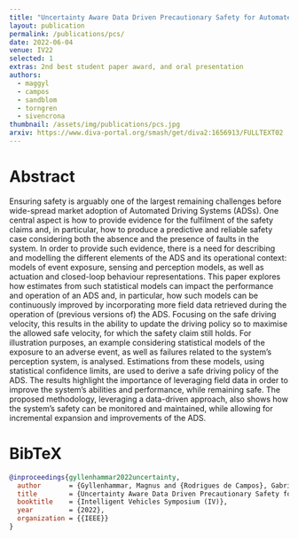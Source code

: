 ```yaml
---
title: "Uncertainty Aware Data Driven Precautionary Safety for Automated Driving Systems Considering Perception Failures and Event Exposure"
layout: publication
permalink: /publications/pcs/
date: 2022-06-04
venue: IV22
selected: 1
extras: 2nd best student paper award, and oral presentation
authors:
  - maggyl
  - campos
  - sandblom
  - torngren
  - sivencrona
thumbnail: /assets/img/publications/pcs.jpg
arxiv: https://www.diva-portal.org/smash/get/diva2:1656913/FULLTEXT02
---
```


# Abstract
Ensuring safety is arguably one of the largest remaining challenges before wide-spread market adoption of Automated Driving Systems (ADSs). One central aspect is how to provide evidence for the fulfilment of the safety claims and, in particular, how to produce a predictive and reliable safety case considering both the absence and the presence of faults in the system. In order to provide such evidence, there is a need for describing and modelling the different elements of the ADS and its operational context: models of event exposure, sensing and perception models, as well as actuation and closed-loop behaviour representations. This paper explores how estimates from such statistical models can impact the performance and operation of an ADS and, in particular, how such models can be continuously improved by incorporating more field data retrieved during the operation of (previous versions of) the ADS. Focusing on the safe driving velocity, this results in the ability to update the driving policy so to maximise the allowed safe velocity, for which the safety claim still holds. For illustration purposes, an example considering statistical models of the exposure to an adverse event, as well as failures related to the system’s perception system, is analysed. Estimations from these models, using statistical confidence limits, are used to derive a safe driving policy of the ADS. The results highlight the importance of leveraging field data in order to improve the system’s abilities and performance, while remaining safe. The proposed methodology, leveraging a data-driven approach, also shows how the system’s safety can be monitored and maintained, while allowing for incremental expansion and improvements of the ADS.

# BibTeX
```bibtex
@inproceedings{gyllenhammar2022uncertainty,
  author       = {Gyllenhammar, Magnus and {Rodrigues de Campos}, Gabriel and Sandblom, Fredrik and Törngren, Martin and Sivencrona, Håkan},
  title        = {Uncertainty Aware Data Driven Precautionary Safety for Automated Driving Systems Considering Perception Failures and Event Exposure},
  booktitle    = {Intelligent Vehicles Symposium (IV)},
  year         = {2022},
  organization = {{IEEE}}
}
```

